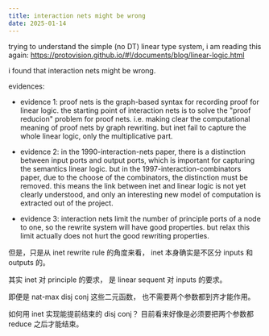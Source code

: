```yaml
---
title: interaction nets might be wrong
date: 2025-01-14
---
```


trying to understand the simple (no DT) linear type system,
i am reading this again: https://protovision.github.io/#!/documents/blog/linear-logic.html

i found that interaction nets might be wrong.

evidences:

- evidence 1:
  proof nets is the graph-based syntax for recording proof for linear logic.
  the starting point of interaction nets
  is to solve the "proof reducion" problem for proof nets.
  i.e. making clear the computational meaning of proof nets by graph rewriting.
  but inet fail to capture the whole linear logic,
  only the multiplicative part.

- evidence 2:
  in the 1990-interaction-nets paper,
  there is a distinction between input ports and output ports,
  which is important for capturing the semantics linear logic.
  but in the 1997-interaction-combinators paper,
  due to the choose of the combinators,
  the distinction must be removed.
  this means the link between inet and linear logic is not yet clearly understood,
  and only an interesting new model of computation is extracted out of the project.

- evidence 3:
  interaction nets limit the number of principle ports of a node to one,
  so the rewrite system will have good properties.
  but relax this limit actually does not hurt the good rewriting properties.

但是，只是从 inet rewrite rule 的角度来看，
inet 本身确实是不区分 inputs 和 outputs 的。

其实 inet 对 principle 的要求，
是 linear sequent 对 inputs 的要求。

即便是 nat-max disj conj 这些二元函数，
也不需要两个参数都到齐才能作用。

如何用 inet 实现能提前结束的 disj conj？
目前看来好像是必须要把两个参数都 reduce 之后才能结束。

